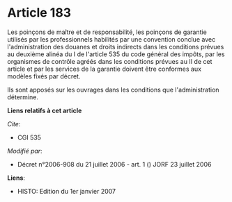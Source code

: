 # Article 183

Les poinçons de maître et de responsabilité, les poinçons de garantie utilisés par les professionnels habilités par une
convention conclue avec l'administration des douanes et droits indirects dans les conditions prévues au deuxième alinéa du I
de l'article 535 du code général des impôts, par les organismes de contrôle agréés dans les conditions prévues au II de cet
article et par les services de la garantie doivent être conformes aux modèles fixés par décret.

Ils sont apposés sur les ouvrages dans les conditions que l'administration détermine.

**Liens relatifs à cet article**

_Cite_:

  - CGI 535

_Modifié par_:

  - Décret n°2006-908 du 21 juillet 2006 - art. 1 () JORF 23 juillet 2006

**Liens**:

  - HISTO: Edition du 1er janvier 2007
